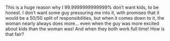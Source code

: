  This is a huge reason why I 99.9999999999999% don’t want kids, to be honest. I don’t want some guy pressuring me into it, with promises that it would be a 50/50 split of responsibilities, but when it comes down to it, the woman nearly always does more... even when the guy was more excited about kids than the woman was! And when they both work full time! How is that fair? 